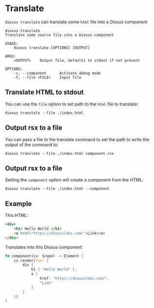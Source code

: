 # Translate

`dioxus translate` can translate some `html` file into a Dioxus component

```
dioxus-translate 
Translate some source file into a Dioxus component

USAGE:
    dioxus translate [OPTIONS] [OUTPUT]

ARGS:
    <OUTPUT>    Output file, defaults to stdout if not present

OPTIONS:
    -c, --component      Activate debug mode
    -f, --file <FILE>    Input file
```

## Translate HTML to stdout

You can use the `file` option to set path to the `html` file to translate:

```
dioxus transtale --file ./index.html
```

## Output rsx to a file

You can pass a file to the translate command to set the path to write the output of the command to:

```
dioxus translate --file ./index.html component.rsx
```

## Output rsx to a file

Setting the `component` option will create a component from the HTML:

```
dioxus translate --file ./index.html --component
```

## Example

This HTML:
```html
<div>
    <h1> Hello World </h1>
    <a href="https://dioxuslabs.com/">Link</a>
</div>
```

Translates into this Dioxus component:

```rust
fn component(cx: Scope) -> Element {
    cx.render(rsx! {
        div {
            h1 { "Hello World" },
            a {
                href: "https://dioxuslabs.com/",
                "Link"
            }
        }
    })
}
```